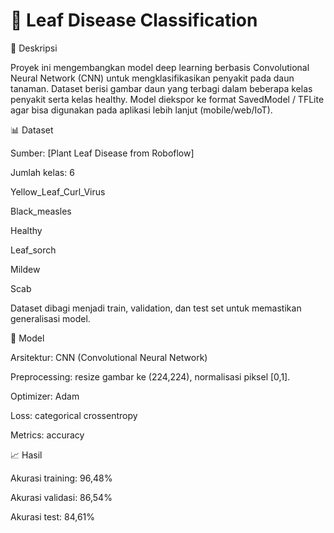 # 🌱 Leaf Disease Classification

📌 Deskripsi

Proyek ini mengembangkan model deep learning berbasis Convolutional Neural Network (CNN) untuk mengklasifikasikan penyakit pada daun tanaman. Dataset berisi gambar daun yang terbagi dalam beberapa kelas penyakit serta kelas healthy. Model diekspor ke format SavedModel / TFLite agar bisa digunakan pada aplikasi lebih lanjut (mobile/web/IoT).

📊 Dataset

Sumber: [Plant Leaf Disease from Roboflow]

Jumlah kelas: 6

Yellow_Leaf_Curl_Virus

Black_measles

Healthy

Leaf_sorch

Mildew

Scab

Dataset dibagi menjadi train, validation, dan test set untuk memastikan generalisasi model.

🧠 Model

Arsitektur: CNN (Convolutional Neural Network)

Preprocessing: resize gambar ke (224,224), normalisasi piksel [0,1].

Optimizer: Adam

Loss: categorical crossentropy

Metrics: accuracy

📈 Hasil

Akurasi training: 96,48%

Akurasi validasi: 86,54%

Akurasi test: 84,61%
